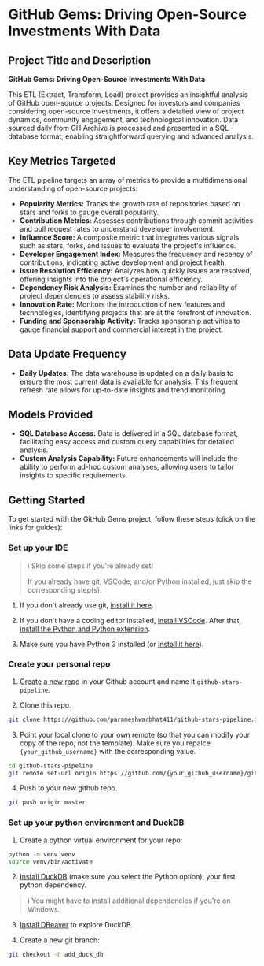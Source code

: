 # GitHub Gems: Driving Open-Source Investments With Data

## Project Title and Description
**GitHub Gems: Driving Open-Source Investments With Data**

This ETL (Extract, Transform, Load) project provides an insightful analysis of GitHub open-source projects. Designed for investors and companies considering open-source investments, it offers a detailed view of project dynamics, community engagement, and technological innovation. Data sourced daily from GH Archive is processed and presented in a SQL database format, enabling straightforward querying and advanced analysis.

## Key Metrics Targeted
The ETL pipeline targets an array of metrics to provide a multidimensional understanding of open-source projects:

- **Popularity Metrics:** Tracks the growth rate of repositories based on stars and forks to gauge overall popularity.
- **Contribution Metrics:** Assesses contributions through commit activities and pull request rates to understand developer involvement.
- **Influence Score:** A composite metric that integrates various signals such as stars, forks, and issues to evaluate the project's influence.
- **Developer Engagement Index:** Measures the frequency and recency of contributions, indicating active development and project health.
- **Issue Resolution Efficiency:** Analyzes how quickly issues are resolved, offering insights into the project's operational efficiency.
- **Dependency Risk Analysis:** Examines the number and reliability of project dependencies to assess stability risks.
- **Innovation Rate:** Monitors the introduction of new features and technologies, identifying projects that are at the forefront of innovation.
- **Funding and Sponsorship Activity:** Tracks sponsorship activities to gauge financial support and commercial interest in the project.

## Data Update Frequency
- **Daily Updates:** The data warehouse is updated on a daily basis to ensure the most current data is available for analysis. This frequent refresh rate allows for up-to-date insights and trend monitoring.

## Models Provided
- **SQL Database Access:** Data is delivered in a SQL database format, facilitating easy access and custom query capabilities for detailed analysis.
- **Custom Analysis Capability:** Future enhancements will include the ability to perform ad-hoc custom analyses, allowing users to tailor insights to specific requirements.

## Getting Started

To get started with the GitHub Gems project, follow these steps (click on the
links for guides):

### Set up your IDE

> ℹ️ Skip some steps if you're already set!
>
> If you already have git, VSCode, and/or Python installed, just skip the corresponding step(s).

1. If you don't already use git, [install it here](https://git-scm.com/book/en/v2/Getting-Started-Installing-Git).

2. If you don't have a coding editor installed, [install VSCode](https://code.visualstudio.com/download). After that, [install the Python and Python extension](https://code.visualstudio.com/docs/languages/python#_install-python-and-the-python-extension).

3. Make sure you have Python 3 installed (or [install it here](https://www.python.org/downloads/)).

### Create your personal repo

1. [Create a new repo](https://docs.github.com/en/repositories/creating-and-managing-repositories/creating-a-new-repository) in your Github account and name it `github-stars-pipeline`.

2. Clone this repo.

```bash
git clone https://github.com/parameshwarbhat411/github-stars-pipeline.git
```


3. Point your local clone to your own remote (so that you can modify your copy of the repo, not the template). Make sure you repalce `{your_github_username}` with the corresponding value.

```bash
cd github-stars-pipeline
git remote set-url origin https://github.com/{your_github_username}/github-stars-pipeline.git
```

4. Push to your new github repo.

```bash
git push origin master
```

### Set up your python environment and DuckDB

1. Create a python virtual environment for your repo:

```bash
python -m venv venv
source venv/bin/activate
```

2. [Install DuckDB](https://duckdb.org/docs/installation/?version=stable&environment=python) (make sure you select the Python option), your first python dependency.

> ℹ️ You might have to install additional dependencies if you're on Windows.

3. [Install DBeaver](https://duckdb.org/docs/guides/sql_editors/dbeaver.html) to explore DuckDB.

4. Create a new git branch:
```bash
git checkout -b add_duck_db
```

